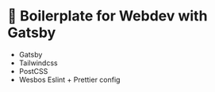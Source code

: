 # 🚀 Boilerplate for Webdev with Gatsby
  * Gatsby
  * Tailwindcss
  * PostCSS
  * Wesbos Eslint + Prettier config

